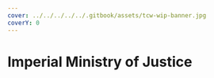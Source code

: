 ```yaml
---
cover: ../../../../../.gitbook/assets/tcw-wip-banner.jpg
coverY: 0
---
```


# Imperial Ministry of Justice
